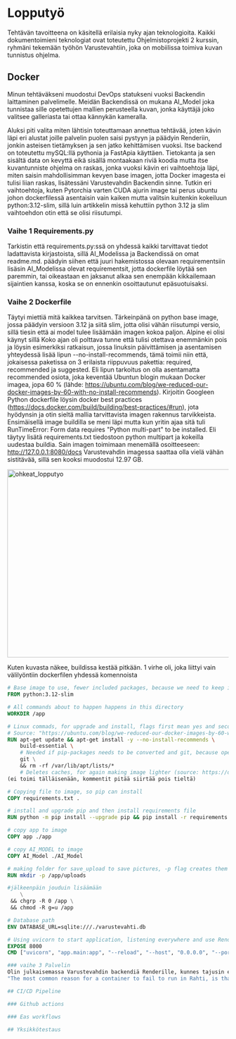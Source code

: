 # Lopputyö
Tehtävän tavoitteena on käsitellä erilaisia nyky ajan teknologioita. Kaikki dokumentoimieni teknologiat ovat toteutettu Ohjelmistoprojekti 2 kurssin, ryhmäni tekemään työhön Varustevahtiin, joka on mobiilissa toimiva kuvan tunnistus ohjelma.

## Docker
Minun tehtäväkseni muodostui DevOps statukseni vuoksi Backendin laittaminen palvelimelle. Meidän Backendissä on mukana AI_Model joka tunnistaa sille opetettujen mallien perusteella kuvan, jonka käyttäjä joko valitsee galleriasta tai ottaa kännykän kameralla.

Aluksi piti valita miten lähtisin toteuttamaan annettua tehtävää, joten kävin läpi eri alustat joille palvelin puolen saisi pystyyn ja päädyin Renderiin, jonkin asteisen tietämyksen ja sen jatko kehittämisen vuoksi. Itse backend on toteutettu mySQL:llä pythonia ja FastApia käyttäen. Tietokanta ja sen sisältä data on kevyttä eikä sisällä montaakaan riviä koodia mutta itse kuvantunniste ohjelma on raskas, jonka vuoksi kävin eri vaihtoehtoja läpi, miten saisin mahdollisimman kevyen base imagen, jotta Docker imagesta ei tulisi liian raskas, lisätessäni Varustevahdin Backendin sinne. Tutkin eri vaihtoehtoja, kuten Pytorchia varten CUDA ajurin image tai perus ubuntu johon dockerfilessä asentaisin vain kaiken mutta valitsin kuitenkin kokeiluun python:3.12-slim, sillä luin artikkelin missä kehuttiin python 3.12 ja slim vaihtoehdon otin että se olisi riisutumpi.

### Vaihe 1 Requirements.py
Tarkistin että requirements.py:ssä on yhdessä kaikki tarvittavat tiedot  ladattavista kirjastoista, sillä AI_Modelissa ja Backendissä on omat readme.md. päädyin siihen että juuri hakemistossa olevaan requirementsiin lisäsin AI_Modelissa olevat requirementsit, jotta dockerfile löytää sen paremmin, tai oikeastaan en jaksanut alkaa sen enempään kikkailemaan sijaintien kanssa, koska se on ennenkin osoittautunut epäsuotuisaksi. 

### Vaihe 2 Dockerfile
Täytyi miettiä mitä kaikkea tarvitsen. Tärkeinpänä on python base image, jossa päädyin versioon 3.12 ja siitä slim, jotta olisi vähän riisutumpi versio, sillä tiesin että ai model tulee lisäämään imagen kokoa paljon. Alpine ei olisi käynyt sillä  Koko ajan oli polttava tunne että tulisi otettava enemmänkin pois ja löysin esimerkiksi ratkaisun, jossa linuksin päivittämisen ja asentamisen yhteydessä lisää lipun --no-install-recommends, tämä toimii niin että, jokaisessa paketissa on 3 erilaista riippuvuus pakettia: required, recommended ja suggested. Eli lipun tarkoitus on olla asentamatta recommended osiota, joka keventää Ubuntun blogin mukaan Docker imagea, jopa 60 % (lähde: https://ubuntu.com/blog/we-reduced-our-docker-images-by-60-with-no-install-recommends). Kirjoitin Googleen Python dockerfile löysin docker best practices (https://docs.docker.com/build/building/best-practices/#run), jota hyödynsin ja otin sieltä mallia tarvittavista imagen rakennus tarvikkeista. 
Ensimäisellä image buildilla se meni läpi mutta kun yritin ajaa sitä tuli RunTimeError: Form data requires "Python multi-part" to be installed. Eli täytyy lisätä requirements.txt tiedostoon python multipart ja kokeilla uudestaa buildia. Sain imagen toimimaan menemällä osoitteeseen: http://127.0.0.1:8080/docs
Varustevahdin imagessa saattaa olla vielä vähän sistitävää, sillä sen kooksi muodostui 12.97 GB.

<img width="685" height="427" alt="ohkeat_lopputyo" src="https://github.com/user-attachments/assets/ce59443c-9304-4faa-9a8f-71297a4cdfb6" />

Kuten kuvasta näkee, buildissa kestää pitkään. 1 virhe oli, joka liittyi vain välilyöntiin dockerfilen yhdessä komennoista
```dockerfile
# Base image to use, fewer included packages, because we need to keep image lighter for AI_Model and database
FROM python:3.12-slim

# All commands about to happen happens in this directory
WORKDIR /app

# Linux commads, for upgrade and install, flags first mean yes and second not to install "recommended dependencies packages" making it lighter. 
# Source: "https://ubuntu.com/blog/we-reduced-our-docker-images-by-60-with-no-install-recommends"
RUN apt-get update && apt-get install -y --no-install-recommends \
    build-essential \
    # Needed if pip-packages needs to be converted and git, because open_clip_torch gets model weigths from Github
    git \
    && rm -rf /var/lib/apt/lists/*
    # Deletes caches, for again making image lighter (source: https://docs.docker.com/build/building/best-practices/#run)
(ei toimi tälläisenään, kommentit pitää siirtää pois tieltä)

# Copying file to image, so pip can install
COPY requirements.txt .

# install and upgrade pip and then install requirements file
RUN python -m pip install --upgrade pip && pip install -r requirements.txt

# copy app to image
COPY app ./app

# copy AI_MODEL to image
COPY AI_Model ./AI_Model

# making folder for save_upload to save pictures, -p flag creates them if they do not already exist.
RUN mkdir -p /app/uploads

#jälkeenpäin jouduin lisäämään
    \
 && chgrp -R 0 /app \
 && chmod -R g=u /app

# Database path
ENV DATABASE_URL=sqlite:///./varustevahti.db

# Using uvicorn to start application, listening everywhere and use Render given port or if not given then port 8000
EXPOSE 8000
CMD ["uvicorn", "app.main:app", "--reload", "--host", "0.0.0.0", "--port", "8000"]

### vaihe 3 Palvelin
Olin julkaisemassa Varustevahdin backendiä Renderille, kunnes tajusin että backend kuvantunnistus ohjelmineen ei tule pyörimään ilmais version 512 mb RAMilla ja 0.1 CPUlla. Muistin ohjelmistoprojketi kurssilla Markku Ruonavaaran maininneen CSCn tarjoamien palveluiden, kuten Rahti tarjoavan opiskelijoille paljon teknisiä resursseja, joten päätin kokeilla tätä. Onnistuin luomaan projektin, mutta loin sen aluksi käyttäen Pythonin builder imagea, kunnes tajusin ettei se missään kohtaa lue Docker imageani. Tämän tajuttuani loin uuden projektin käytäen Dockerfileä, kaatui heti ja huomasin käyttäneeni pientä d kirjainta, korjasin asian ja build onnistui mutta podin käynnistyksessä ilmeni ongelma "AvailableFalseMinimumReplicasUnavailableDeployment does not have minimum availability". Podin logi kertoi ettei se pysty avaamaan ja antoi samalla taustatieto sivuston vurheelle. Sieltä ei löytynyt mitään minua auttavaa, joten etsin haku koneista virhe ilmoituksella mutta mitään ei löytynyt, jolloin menin CSCn FAQ Rahti osioon, josta kävin kaikki kysytyt kysymyset läpi ja tietenkin viimeisenä oli kysymys "Why this container report permission denied errors?" joka sisälsi tekstin:
"The most common reason for a container to fail to run in Rahti, is that the container image expects to be run as root. As Rahti does not run images as root, permission denied errors will stop the execution" ja toinen teksti "the other option is to modify the current image to make it work with a non root user, for example as described in the Creating images section."(source: https://docs.csc.fi/support/faq/why-this-container-does-not-work/). Creating image section ei auttanut minua sillä siellä käytettiin Alpinea joka käyttää työkaluna aptn sijasta kevyempää apk paketin hallinta työkalua, eikä se ole minulle tuttu. Eli siis Rahti ei anna ajaa imageja root käyttäjänä ja lopettaa toimeksiannon, jolloin tajusin että minun tulee Dockerfilessä vaihtaa /app hakemiston käyttäjä, sillä siellä on SQLite tiedostot. Käyttäjää en pystyisi vaihtaa pois Rootista sillä Rahdin käyttämä Kubernetesin OpenShift estää turvallisuus syistä Rootina olemisen vaihtelemalla käyttäjätunnisteita(UID) tietyn numero skaalan välillä(source: https://devops.pages.helsinki.fi/guides/tike-container-platform/instructions/uids-openshift.html). Joten minun tulisi muuttaa ryhmää, löysin RedHatBlogin, jossa kerrotaan että jokainen group on 0, joka on root group(source: https://www.redhat.com/en/blog/a-guide-to-openshift-and-uids ja kohdan UIDs and GUIs in Action (Container perspective) lopussa.). eli vaihdoin app hakemiston ryhmäksi 0 eli root group (chgrp -R 0 / app), jonka jälkeen annoin tälle ryhmälle samat oikeudet kuin omistajalle (chmod -R g=u /app). Pohdiskelu apua ja henkistä tukea aiheesta sain pikku serkultani Full Stack Developer Adam Wallinilta mutta tiedon haun ja lopullisen selvityksen tein itse. Tämän jälkeen Backend rupesin toimimaan osoitteessa: https://backend-git-varustevahti.2.rahtiapp.fi/

## CI/CD Pipeline

### Github actions

### Eas workflows

## Yksikkötestaus
